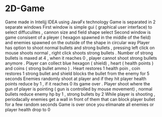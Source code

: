# 2D-Game
Game made in Intelijj IDEA using JavaFx technology 
Game is separated in 2 separate windows 
First window is simple gui ( graphical user interface) to select diffuculites , cannon size and field shape select 
Second window is game consisent of a pleyer ( hexagon spawned in the middle of the field) and enemies spawned on the outside of the shape in circular way
Player has option to shoot normal bullets and strong bullets , pressing left click on mouse shoots normal , right click shoots strong bullets . Number of strong bullets is maxed at 4 , when it reaches 0 , player cannot shoot strong bullets anymore . 
Player can collect blue hexagon ( shield) , heart ( health points )  and coins ( strong bullet ammo ) . Heart restores 1 health poin , coin restores 1 strong bullet and shield blocks the bullet from the enemy for 5 seconds 
Enemies randomly shoot at player and if they hit player health points reduce by 1 , if it reaches 0 its game over .
Player shoot where the gun of player is pointing ( gun is controlled by mouse movement) , normal bullets reduce enemy hp by 1 , strong bullets by 2 
While player is shooting , periodacally enemies get a wall in front of them that can block player bullet for a few random seconds 
Game is over once you elimanate all enemies or player health drop to 0
